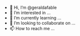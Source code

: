 - 👋 Hi, I’m @geraldafable
- 👀 I’m interested in ...
- 🌱 I’m currently learning ...
- 💞️ I’m looking to collaborate on ...
- 📫 How to reach me ...

<!---
geraldafable/geraldafable is a ✨ special ✨ repository because its `README.md` (this file) appears on your GitHub profile.
You can click the Preview link to take a look at your changes.
--->
